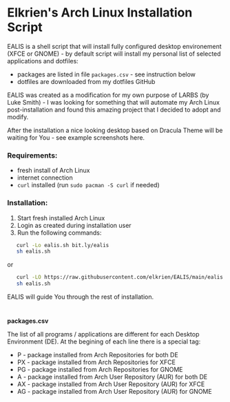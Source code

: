 # **E**lkrien's **A**rch **L**inux **I**nstallation **S**cript


EALIS is a shell script that will install fully configured desktop environement (XFCE or GNOME) - by default script will install my personal list of selected applications and dotfiles:
- packages are listed in file `packages.csv` - see instruction below
- dotfiles are downloaded from my dotfiles GitHub

EALIS was created as a modification for my own purpose of LARBS (by Luke Smith) - I was looking for something that will automate my Arch Linux post-installation and found this amazing project that I decided to adopt and modify. 

After the installation a nice looking desktop based on Dracula Theme will be waiting for You - see example screenshots here.

### **Requirements:**
- fresh install of Arch Linux
- internet connection
- `curl` installed (run `sudo pacman -S curl` if needed)

### **Installation:**

1. Start fresh installed Arch Linux
2. Login as created during installation user
3. Run the following commands:
```sh
   curl -Lo ealis.sh bit.ly/ealis
   sh ealis.sh
   ```
or 
```sh
   curl -LO https://raw.githubusercontent.com/elkrien/EALIS/main/ealis.sh
   sh ealis.sh
```

EALIS will guide You through the rest of installation.


#
**packages.csv**

The list of all programs / applications are different for each Desktop Environment (DE). At the begining of each line there is a special tag:
- P - package installed from Arch Repositories for both DE
- PX - package installed from Arch Repositories for XFCE
- PG - package installed from Arch Repositories for GNOME
- A - package installed from Arch User Repository (AUR) for both DE
- AX - package installed from Arch User Repository (AUR) for XFCE
- AG - package installed from Arch User Repository (AUR) for GNOME
